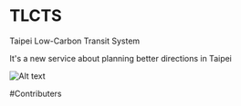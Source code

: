 # TLCTS
Taipei Low-Carbon Transit System

It's a new service about planning better directions in Taipei

![Alt text](https://i.imgur.com/xQY1uk4.png)

#Contributers

